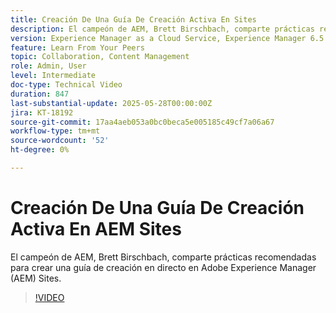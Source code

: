 ```yaml
---
title: Creación De Una Guía De Creación Activa En Sites
description: El campeón de AEM, Brett Birschbach, comparte prácticas recomendadas para crear una guía de creación en directo en Adobe Experience Manager Sites
version: Experience Manager as a Cloud Service, Experience Manager 6.5
feature: Learn From Your Peers
topic: Collaboration, Content Management
role: Admin, User
level: Intermediate
doc-type: Technical Video
duration: 847
last-substantial-update: 2025-05-28T00:00:00Z
jira: KT-18192
source-git-commit: 17aa4aeb053a0bc0beca5e005185c49cf7a06a67
workflow-type: tm+mt
source-wordcount: '52'
ht-degree: 0%

---
```



# Creación De Una Guía De Creación Activa En AEM Sites

El campeón de AEM, Brett Birschbach, comparte prácticas recomendadas para crear una guía de creación en directo en Adobe Experience Manager (AEM) Sites.

>[!VIDEO](https://video.tv.adobe.com/v/3459572/?learn=on&enablevpops)
